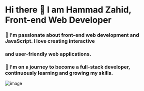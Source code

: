 
# Hi there 👋 I am Hammad Zahid, Front-end Web Developer

### 🌟 I'm passionate about front-end web development and JavaScript. I love creating interactive 
###    and user-friendly web applications.
### 🚀 I'm on a journey to become a full-stack developer, continuously learning and growing my skills.

![image](https://github.com/freekmurze/freekmurze/blob/master/dino.gif)
